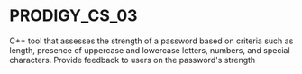 # PRODIGY_CS_03
C++ tool that assesses the strength of a password based on criteria such as length, presence of uppercase and lowercase letters, numbers, and special characters. Provide feedback to users on the password's strength
